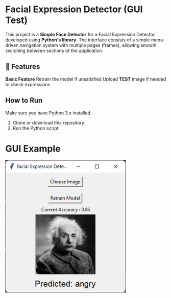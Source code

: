 # Facial Expression Detector (GUI Test)

This project is a **Simple Face Detector** for a Facial Expression Detector, developed using **Python's library**. The interface consists of a simple menu-driven navigation system with multiple pages (frames), allowing smooth switching between sections of the application.

## 🧩 Features

**Basic Feature** 
 Retrain the model if unsatisfied
 Upload **TEST** image if needed to check expressions

## How to Run

Make sure you have Python 3.x installed.

1. Clone or download this repository.
2. Run the Python script:

# GUI Example

![alt text](image.png)